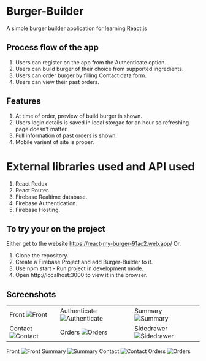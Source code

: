 # Burger-Builder

A simple burger builder application for learning React.js 

## Process flow of the app

1. Users can register on the app from the Authenticate option.
2. Users can build burger of their choice from supported ingredients.
3. Users can order burger by filling Contact data form.
4. Users can view their past orders.

## Features

1. At time of order, preview of build burger is shown.
2. Users login details is saved in local storgae for an hour so refreshing page doesn't matter.
3. Full information of past orders is shown.
4. Mobile varient of site is proper.

# External libraries used and API used

1. React Redux.
2. React Router.
3. Firebase Realtime database.
4. Firebase Authentication.
5. Firebase Hosting.

## To try your on the project

Either get to the website https://react-my-burger-91ac2.web.app/
Or,
1. Clone the repository.
2. Create a Firebase Project and add Burger-Builder to it.
3. Use npm start - Run project in development mode.
4. Open http://localhost:3000 to view it in the browser.

## Screenshots


|   |   |   |
|---|---|---|
|Front ![Front](https://github.com/ashu12chi/Burger-Builder/blob/master/Screenshots/front.png)|Authenticate ![Authenticate](https://github.com/ashu12chi/Burger-Builder/blob/master/Screenshots/authenticate.png)|Summary ![Summary](https://github.com/ashu12chi/Burger-Builder/blob/master/Screenshots/summary.png)|
|Contact ![Contact](https://github.com/ashu12chi/Burger-Builder/blob/master/Screenshots/contact.png)|Orders ![Orders](https://github.com/ashu12chi/Burger-Builder/blob/master/Screenshots/orders.png)|Sidedrawer ![Sidedrawer](https://github.com/ashu12chi/Burger-Builder/blob/master/Screenshots/sidedraer-login.png)|

Front ![Front](https://github.com/ashu12chi/Burger-Builder/blob/master/Screenshots/front-pc.png)
Summary ![Summary](https://github.com/ashu12chi/Burger-Builder/blob/master/Screenshots/summary-pc.png)
Contact ![Contact](https://github.com/ashu12chi/Burger-Builder/blob/master/Screenshots/contact-pc.png)
Orders ![Orders](https://github.com/ashu12chi/Burger-Builder/blob/master/Screenshots/orders-pc.png)
